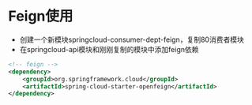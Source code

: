 # Feign使用
- 创建一个新模块springcloud-consumer-dept-feign，复制80消费者模块
- 在springcloud-api模块和刚刚复制的模块中添加feign依赖
```xml
<!-- feign -->
<dependency>
    <groupId>org.springframework.cloud</groupId>
    <artifactId>spring-cloud-starter-openfeign</artifactId>
</dependency>
```
